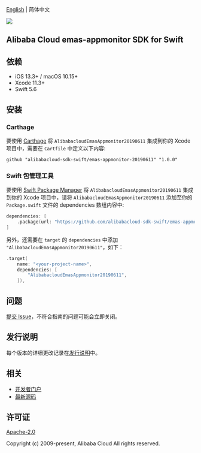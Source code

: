 [English](README.md) | 简体中文

![](https://aliyunsdk-pages.alicdn.com/icons/AlibabaCloud.svg)

## Alibaba Cloud emas-appmonitor SDK for Swift

## 依赖

- iOS 13.3+ / macOS 10.15+
- Xcode 11.3+
- Swift 5.6

## 安装

### Carthage

要使用 [Carthage](https://github.com/Carthage/Carthage) 将 `AlibabacloudEmasAppmonitor20190611` 集成到你的 Xcode 项目中，需要在 `Cartfile` 中定义以下内容:

```ogdl
github "alibabacloud-sdk-swift/emas-appmonitor-20190611" "1.0.0"
```

### Swift 包管理工具

要使用 [Swift Package Manager](https://swift.org/package-manager/) 将 `AlibabacloudEmasAppmonitor20190611` 集成到你的 Xcode 项目中，请将 `AlibabacloudEmasAppmonitor20190611` 添加至你的 `Package.swift` 文件的 dependencies 数组内容中:

```swift
dependencies: [
    .package(url: "https://github.com/alibabacloud-sdk-swift/emas-appmonitor-20190611.git", from: "1.0.0")
]
```

另外，还需要在 `target` 的 `dependencies` 中添加 `"AlibabacloudEmasAppmonitor20190611"`，如下：

```swift
.target(
    name: "<your-project-name>",
    dependencies: [
        "AlibabacloudEmasAppmonitor20190611",
    ]),
```

## 问题

[提交 Issue](https://github.com/alibabacloud-sdk-swift/emas-appmonitor-20190611/issues/new)，不符合指南的问题可能会立即关闭。

## 发行说明

每个版本的详细更改记录在[发行说明](./ChangeLog.txt)中。

## 相关

* [开发者门户](https://next.api.aliyun.com/home)
* [最新源码](https://github.com/alibabacloud-sdk-swift/emas-appmonitor-20190611)

## 许可证

[Apache-2.0](http://www.apache.org/licenses/LICENSE-2.0)

Copyright (c) 2009-present, Alibaba Cloud All rights reserved.
